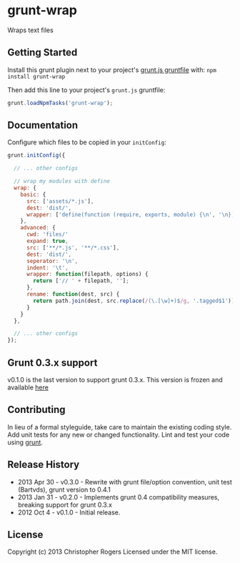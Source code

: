 # grunt-wrap

Wraps text files

## Getting Started
Install this grunt plugin next to your project's [grunt.js gruntfile][getting_started] with: ``npm install grunt-wrap``

Then add this line to your project's ``grunt.js`` gruntfile:

```javascript
grunt.loadNpmTasks('grunt-wrap');
```

## Documentation
Configure which files to be copied in your `initConfig`:

```javascript
grunt.initConfig({

  // ... other configs

  // wrap my modules with define
  wrap: {
    basic: {
      src: ['assets/*.js'],
      dest: 'dist/',
      wrapper: ['define(function (require, exports, module) {\n', '\n});']
    },
    advanced: {
      cwd: 'files/'
      expand: true,
      src: ['**/*.js', '**/*.css'],
      dest: 'dist/',
      seperator: '\n',
      indent: '\t',
      wrapper: function(filepath, options) {
        return ['// ' + filepath, ''];
      },
      rename: function(dest, src) {
        return path.join(dest, src.replace(/(\.[\w]+)$/g, '.tagged$1'));
      }
    }
  },

  // ... other configs
});
```

## Grunt 0.3.x support
v0.1.0 is the last version to support grunt 0.3.x. This version is frozen and available [here][legacy_grunt3]

## Contributing
In lieu of a formal styleguide, take care to maintain the existing coding style. Add unit tests
for any new or changed functionality. Lint and test your code using [grunt][grunt].

## Release History
* 2013 Apr 30 - v0.3.0 - Rewrite with grunt file/option convention, unit test (Bartvds), grunt version to 0.4.1
* 2013 Jan 31 - v0.2.0 - Implements grunt 0.4 compatibility measures, breaking support for grunt 0.3.x
* 2012 Oct 4  - v0.1.0 - Initial release.

## License
Copyright (c) 2013 Christopher Rogers
Licensed under the MIT license.

[grunt]: https://github.com/gruntjs/grunt
[getting_started]: https://github.com/gruntjs/grunt/blob/master/docs/getting_started.md
[legacy_grunt3]: https://github.com/chrissrogers/grunt-wrap/tree/legacy/grunt-0.3.x
